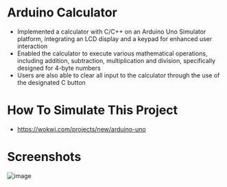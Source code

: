 # Arduino Calculator

- Implemented a calculator with C/C++ on an Arduino Uno Simulator platform, integrating an LCD display and a keypad for enhanced user interaction
- Enabled the calculator to execute various mathematical operations, including addition, subtraction, multiplication and division, specifically designed for 4-byte numbers
- Users are also able to clear all input to the calculator through the use of the designated C button


# How To Simulate This Project

- https://wokwi.com/projects/new/arduino-uno

# Screenshots

![image](https://github.com/user-attachments/assets/657a2f8b-ebda-4258-9651-e754df321a5a)

